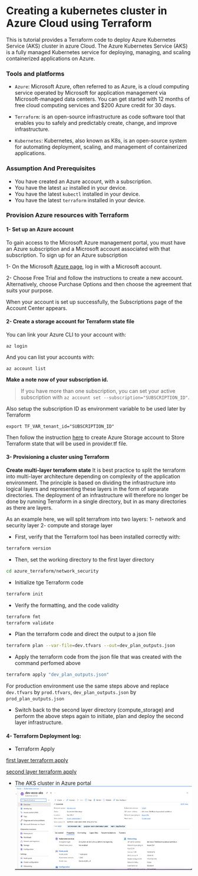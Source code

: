 # Creating a kubernetes cluster in Azure Cloud using Terraform 

This is tutorial provides a Terraform code to deploy Azure Kubernetes Service (AKS) cluster in azure Cloud. The Azure Kubernetes Service (AKS) is a fully managed Kubernetes service for deploying, managing, and scaling containerized applications on Azure. 


### Tools and platforms

- `Azure`:  Microsoft Azure, often referred to as Azure, is a cloud computing service operated by Microsoft for application management via Microsoft-managed data centers. You can get started with 12 months of free cloud computing services and $200 Azure credit for 30 days.

- `Terraform`: is an open-source infrastructure as code software tool that enables you to safely and predictably create, change, and improve infrastructure.

- `Kubernetes`: Kubernetes, also known as K8s, is an open-source system for automating deployment, scaling, and management of containerized applications.

### Assumption And Prerequisites

- You have created an Azure account, with a subscription.
- You have the latest `az` installed in your device.
- You have the latest `kubectl` installed in your device.
- You have the latest `terraform` installed in your device.


### Provision Azure resources with Terraform

#### 1- Set up an Azure account

To gain access to the Microsoft Azure management portal, you must have an Azure subscription and a Microsoft account associated with that subscription. To sign up for an Azure subscription

1- On the Microsoft [Azure page](https://go.microsoft.com/fwlink/?LinkID=285197), log in with a Microsoft account.


2- Choose Free Trial and follow the instructions to create a new account. Alternatively, choose Purchase Options and then choose the agreement that suits your purpose.

When your account is set up successfully, the Subscriptions page of the Account Center appears.


#### 2- Create a storage account for Terraform state file

You can link your Azure CLI to your account with:

```terminal|command=1|title=bash
az login
```

And you can list your accounts with:

```terminal|command=1|title=bash
az account list
```

**Make a note now of your subscription id.**

> If you have more than one subscription, you can set your active subscription with `az account set --subscription="SUBSCRIPTION_ID"`. 

Also setup the subscription ID as environment variable to be used later by Terraform

```terminal|command=1|title=bash
export TF_VAR_tenant_id="SUBSCRIPTION_ID"
```

Then follow the instruction [here](https://go.microsoft.com/fwlink/?LinkID=285197) to create Azure Storage account to
Store Terraform state that will be used in provider.tf file.

#### 3- Provisioning a cluster using Terraform

**Create multi-layer terraform state**
It is best practice to split the terraform into multi-layer architecture depending on complexity of the application environment. The principle is based on dividing the infrastructure into logical layers and representing these layers in the form of separate directories. The deployment of an infrastructure will therefore no longer be done by running Terraform in a single directory, but in as many directories as there are layers.

As an example here, we will split terrafrom into two layers:
1- network and security layer
2- compute and storage layer


- First, verify that the Terraform tool has been installed correctly with:

```bash
terraform version
```

- Then, set the working directory to the first layer directory

```bash
cd azure_terraform/network_security
```


- Initialize tge Terraform code

```bash
terraform init
``` 

- Verify the formatting, and the code validity 

```bash
terraform fmt
terraform validate
``` 

- Plan the terraform code and direct the output to a json file 

```bash
terraform plan --var-file=dev.tfvars --out=dev_plan_outputs.json
```

- Apply the terraform code from the json file that was created with the command perfomed above 

```bash
terraform apply "dev_plan_outputs.json"
```

For production environment use the same steps above and replace `dev.tfvars` by `prod.tfvars`, `dev_plan_outputs.json` by `prod_plan_outputs.json` 

- Switch back to the second layer directory (compute_storage) and perform the above steps again to initiate, plan and deploy the second layer infrastructure.


#### 4- Terraform Deployment log:

- Terraform Apply

[first layer terraform apply](https://github.com/besha100/azure_terraform/blob/main/assests/network_security_apply.txt)

[second layer terraform apply](https://github.com/besha100/azure_terraform/blob/main/assests/tf_apply.txt)

- The AKS cluster in Azure portal
![Azure AKS cluster](assests/aks_azure.png)


